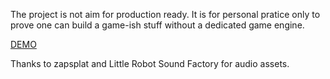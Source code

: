 The project is not aim for production ready. 
It is for personal pratice only to prove one can build a game-ish stuff without a dedicated game engine.

[DEMO](https://r000tmnt.github.io/endless_dungeon/)

Thanks to zapsplat and Little Robot Sound Factory for audio assets.